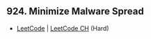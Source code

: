 ## 924. Minimize Malware Spread

-  [LeetCode](https://leetcode.com/problems/minimize-malware-spread/) | [LeetCode CH](https://leetcode.cn/problems/minimize-malware-spread/) (Hard)

